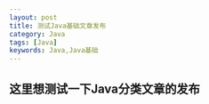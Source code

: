 ```yaml
---
layout: post
title: 测试Java基础文章发布
category: Java
tags: [Java]
keywords: Java,Java基础
---
```


## 这里想测试一下Java分类文章的发布